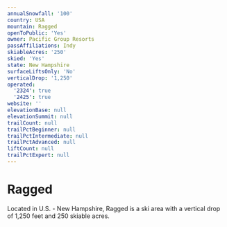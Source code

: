 ```yaml
---
annualSnowfall: '100'
country: USA
mountain: Ragged
openToPublic: 'Yes'
owner: Pacific Group Resorts
passAffiliations: Indy
skiableAcres: '250'
skied: 'Yes'
state: New Hampshire
surfaceLiftsOnly: 'No'
verticalDrop: '1,250'
operated:
  '2324': true
  '2425': true
website: ''
elevationBase: null
elevationSummit: null
trailCount: null
trailPctBeginner: null
trailPctIntermediate: null
trailPctAdvanced: null
liftCount: null
trailPctExpert: null
---
```



# Ragged

Located in U.S. - New Hampshire, Ragged is a ski area with a vertical drop of 1,250 feet and 250 skiable acres.
